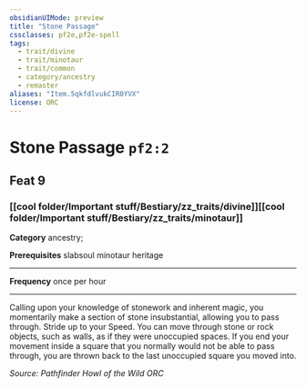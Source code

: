 ```yaml
---
obsidianUIMode: preview
title: "Stone Passage"
cssclasses: pf2e,pf2e-spell
tags:
  - trait/divine
  - trait/minotaur
  - trait/common
  - category/ancestry
  - remaster
aliases: "Item.5qkfdlvukCIR0YVX"
license: ORC
---
```

# Stone Passage `pf2:2`
## Feat 9
### [[cool folder/Important stuff/Bestiary/zz_traits/divine]][[cool folder/Important stuff/Bestiary/zz_traits/minotaur]]

**Category** ancestry; 



**Prerequisites** slabsoul minotaur heritage
* * *
**Frequency** once per hour

* * *

Calling upon your knowledge of stonework and inherent magic, you momentarily make a section of stone insubstantial, allowing you to pass through. Stride up to your Speed. You can move through stone or rock objects, such as walls, as if they were unoccupied spaces. If you end your movement inside a square that you normally would not be able to pass through, you are thrown back to the last unoccupied square you moved into.

*Source: Pathfinder Howl of the Wild*
*ORC*